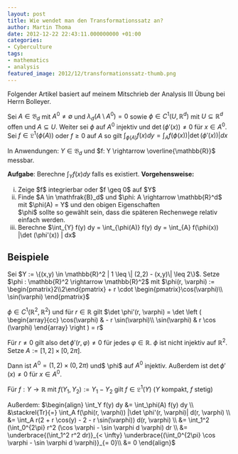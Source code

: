 ```yaml
---
layout: post
title: Wie wendet man den Transformationssatz an?
author: Martin Thoma
date: 2012-12-22 22:43:11.000000000 +01:00
categories:
- Cyberculture
tags:
- mathematics
- analysis
featured_image: 2012/12/transformationssatz-thumb.png
---
```

<div class="info">Folgender Artikel basiert auf meinem Mitschrieb der Analysis III &Uuml;bung bei Herrn Bolleyer.</div>

Sei $A \in \mathfrak{B}_d$ mit $A^0 \neq \emptyset$ und $\lambda_d (A \setminus A^0) = 0$ sowie $\phi \in C^1(U, \mathbb{R}^d)$ mit $U \subseteq \mathbb{R}^d$ offen und $A \subseteq U$. Weiter sei $\phi$ auf $A^0$ injektiv und $\det(\phi'(x)) \neq 0$ f&uuml;r $x \in A^0$. Sei $f \in \mathfrak{L}^1(\phi(A))$ oder $f \geq 0$ auf $A$ so gilt $\int_{\phi(A)} f(x) dy = \int_A f(\phi(x)) | \det(\phi'(x)) | dx$

In Anwendungen: $Y \in \mathfrak{B}_d$ und $f: Y \rightarrow \overline{\mathbb{R}}$ messbar.

<strong>Aufgabe</strong>: Berechne $\int_Y f(x) dy$ falls es existiert.
<strong>Vorgehensweise:</strong>
<ol type="i" style="list-style-type:lower-roman;">
   <li>Zeige $f$ integrierbar oder $f \geq 0$ auf $Y$</li>
   <li>Finde $A \in \mathfrak{B}_d$ und $\phi: A \rightarrow \mathbb{R}^d$ mit $\phi(A) = Y$ und den obigen Eigenschaften<br/>
$\phi$ sollte so gew&auml;hlt sein, dass die sp&auml;teren Rechenwege relativ einfach werden.</li>
    <li>Berechne $\int_{Y} f(y) dy = \int_{\phi(A)} f(y) dy = \int_{A} f(\phi(x)) |\det (\phi'(x)) | dx$</li>
</ol>

<h2>Beispiele</h2>
Sei $Y := \{(x,y) \in \mathbb{R}^2 | 1 \leq \| (2,2) - (x,y)\| \leq 2\}$.
Setze $\phi : \mathbb{R}^2 \rightarrow \mathbb{R}^2$ mit $\phi(r, \varphi) := \begin{pmatrix}2\\2\end{pmatrix} + r \cdot \begin{pmatrix}\cos(\varphi)\\ \sin(\varphi) \end{pmatrix}$

$\phi \in C^1(\mathbb{R}^2, \mathbb{R}^2)$ und f&uuml;r $r \in \mathbb{R}$ gilt $\det \phi'(r, \varphi) = \det \left ( \begin{array}{cc}
\cos(\varphi) & - r \sin(\varphi)\\
\sin(\varphi) & r \cos (\varphi)
\end{array} \right ) = r$

F&uuml;r $r \neq 0$ gilt also $\det \phi'(r, \varphi) \neq 0$ f&uuml;r jedes $\varphi \in \mathbb{R}$. $\phi$ ist nicht injektiv auf $\mathbb{R}^2$. Setze $A := [1,2] \times [0, 2\pi]$.

Dann ist $A^0 = (1,2) \times (0,2 \pi)$ und$ \phi$ auf $A^0$ injektiv. Au&szlig;erdem ist $\det \phi'(x) \neq 0$ f&uuml;r $x \in A^0$. 

F&uuml;r $f:Y \rightarrow \mathbb{R}$ mit $f(Y_1, Y_2) := Y_1 - Y_2$ gilt $f \in \mathfrak{L}^1(Y)$ ($Y$ kompakt, $f$ stetig)

Au&szlig;erdem: 
$\begin{align}
\int_Y f(y) dy &= \int_\phi(A) f(y) dy \\
&\stackrel{Tr}{=} \int_A f(\phi(r, \varphi)) |\det \phi'(r, \varphi)| d(r, \varphi) \\
&= \int_A r(2 + r \cos(y) - 2 - r \sin(\varphi)) d(r, \varphi) \\
&= \int_1^2 (\int_0^{2\pi} r^2 (\cos \varphi - \sin \varphi d \varphi) dr \\
&= \underbrace{(\int_1^2 r^2 dr)}_{< \infty} \underbrace{(\int_0^{2\pi} \cos \varphi - \sin \varphi d \varphi)}_{= 0}\\
&= 0
\end{align}$
